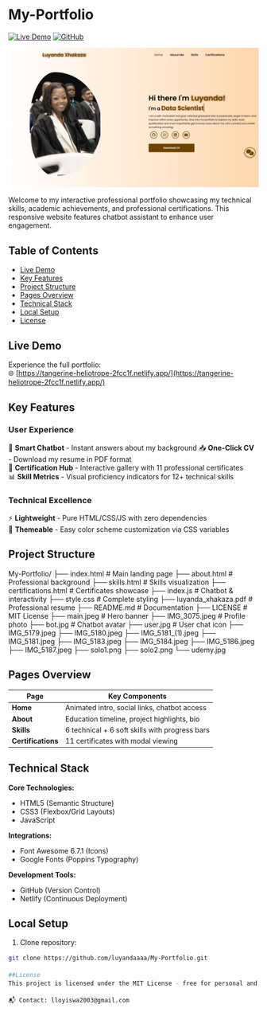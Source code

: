 # My-Portfolio


[![Live Demo](https://img.shields.io/badge/View-Live%20Demo-brightgreen)](https://tangerine-heliotrope-2fcc1f.netlify.app/)
[![GitHub](https://img.shields.io/github/license/luyandaaaa/My-Portfolio)](LICENSE)

![Portfolio Preview](profileq.jpeg)

Welcome to my interactive professional portfolio showcasing my technical skills, academic achievements, and professional certifications. This responsive website features chatbot assistant to enhance user engagement.

## Table of Contents
- [Live Demo](#live-demo)
- [Key Features](#key-features)
- [Project Structure](#project-structure)
- [Pages Overview](#pages-overview)
- [Technical Stack](#technical-stack)
- [Local Setup](#local-setup)
- [License](#license)

## Live Demo

Experience the full portfolio:  
🌐 [https://tangerine-heliotrope-2fcc1f.netlify.app/](https://tangerine-heliotrope-2fcc1f.netlify.app/)

## Key Features

### User Experience
🤖 **Smart Chatbot** - Instant answers about my background 
📥 **One-Click CV** - Download my resume in PDF format  
📜 **Certification Hub** - Interactive gallery with 11 professional certificates  
📊 **Skill Metrics** - Visual proficiency indicators for 12+ technical skills  

### Technical Excellence
⚡ **Lightweight** - Pure HTML/CSS/JS with zero dependencies  
🎨 **Themeable** - Easy color scheme customization via CSS variables  

## Project Structure
My-Portfolio/
├── index.html # Main landing page
├── about.html # Professional background
├── skills.html # Skills visualization
├── certifications.html # Certificates showcase
├── index.js # Chatbot & interactivity
├── style.css # Complete styling
├── luyanda_xhakaza.pdf # Professional resume
├── README.md # Documentation
├── LICENSE # MIT License
├── main.jpeg # Hero banner
├── IMG_3075.jpeg # Profile photo
├── bot.jpg # Chatbot avatar
├── user.jpg # User chat icon
├── IMG_5179.jpeg 
├── IMG_5180.jpeg 
├── IMG_5181_(1).jpeg 
├── IMG_5181.jpeg 
├── IMG_5183.jpeg 
├── IMG_5184.jpeg 
├── IMG_5186.jpeg 
├── IMG_5187.jpeg 
├── solo1.png 
├── solo2.png 
└── udemy.jpg 


## Pages Overview

| Page | Key Components |
|------|----------------|
| **Home** | Animated intro, social links, chatbot access |
| **About** | Education timeline, project highlights, bio |
| **Skills** | 6 technical + 6 soft skills with progress bars |
| **Certifications** | 11 certificates with modal viewing |

## Technical Stack

**Core Technologies:**
- HTML5 (Semantic Structure)
- CSS3 (Flexbox/Grid Layouts)
- JavaScript 

**Integrations:**
- Font Awesome 6.7.1 (Icons)
- Google Fonts (Poppins Typography)

**Development Tools:**
- GitHub (Version Control)
- Netlify (Continuous Deployment)

## Local Setup

1. Clone repository:
```bash
git clone https://github.com/luyandaaaa/My-Portfolio.git

##License
This project is licensed under the MIT License - free for personal and commercial use with attribution.

📬 Contact: lloyiswa2003@gmail.com
